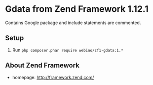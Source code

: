 # Gdata from Zend Framework 1.12.1

Contains Google package and include statements are commented.

## Setup

  1. Run `php composer.phar require webino/zf1-gdata:1.*`

## About Zend Framework

- homepage: http://framework.zend.com/
